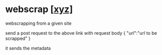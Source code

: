 # webscrap [[xyz]](https://rbsurajwebscrap.herokuapp.com/scrap)
webscrapping from a given site

send a post request to the above link with request body
{
    "url":"url to be scrapped"
}

it sends the metadata
